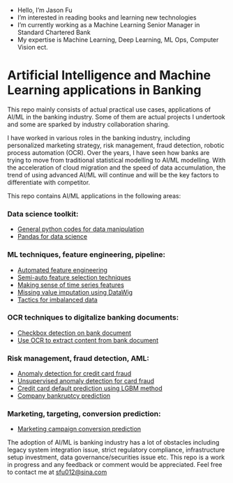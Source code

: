 -  Hello, I’m Jason Fu
-  I’m interested in reading books and learning new technologies
-  I’m currently working as a Machine Learning Senior Manager in Standard Chartered Bank
-  My expertise is Machine Learning, Deep Learning, ML Ops, Computer Vision ect.

# Artificial Intelligence and Machine Learning applications in Banking

This repo mainly consists of actual practical use cases, applications of AI/ML in the banking industry. Some of them are actual projects I undertook and some are sparked by industry collaboration sharing. 

I have worked in various roles in the banking industry, including personalized marketing strategy, risk management, fraud detection, robotic process automation (OCR). Over the years, I have seen how banks are trying to move from traditional statistical modelling to AI/ML modelling. With the acceleration of cloud migration and the speed of data accumulation, the trend of using advanced AI/ML will continue and will be the key factors to differentiate with competitor. 

This repo contains AI/ML applications in the following areas:

### Data science toolkit:
 - [General python codes for data manipulation](https://github.com/JasonSCFu/Python-basics/blob/main/Code%20toolkits%20for%20data%20science.ipynb)
 - [Pandas for data science](https://github.com/JasonSCFu/Python-basics/blob/main/pandas_data_manipulation.ipynb)

### ML techniques, feature engineering, pipeline: 
 - [Automated feature engineering](https://github.com/JasonSCFu/AIML-applications-in-Banking/blob/main/Automated_Feature_Engineering.ipynb)
 - [Semi-auto feature selection techniques](https://github.com/JasonSCFu/AIML-applications-in-Banking/tree/main/ML%20techniques/Feature%20Selection)
 - [Making sense of time series features](https://github.com/JasonSCFu/AIML-applications-in-Banking/blob/main/ML%20techniques/Making_Sense_Of_Time_Series_Features.ipynb)
 - [Missing value imputation using DataWig](https://github.com/JasonSCFu/AIML-applications-in-Banking/tree/main/ML%20techniques/Missing%20Data%20Imputation/DataWig-Missing-Data-Imputation)
 - [Tactics for imbalanced data](https://github.com/JasonSCFu/AIML-applications-in-Banking/blob/main/ML%20techniques/Techniques_for_imbalanced_classification.ipynb)


### OCR techniques to digitalize banking documents:
 -   [Checkbox detection on bank document](https://github.com/JasonSCFu/ML-applications-in-Banking/blob/main/Check_box_detection_on_bank_documents.ipynb)
 -   [Use OCR to extract content from bank document](https://github.com/JasonSCFu/ML-applications-in-Banking/blob/main/OCR_for_bank_documents.ipynb)
  
### Risk management, fraud detection, AML:
 - [Anomaly detection for credit card fraud](https://github.com/JasonSCFu/ML-applications-in-Banking/blob/main/Anomaly-detection-credit-card-fraud-analysis.ipynb)
 - [Unsupervised anomaly detection for card fraud](https://github.com/JasonSCFu/AIML-applications-in-Banking/blob/main/Unsupervised%20Anomaly%20Detection%20Card%20Fraud.ipynb)
 - [Credit card default prediction using LGBM method](https://github.com/JasonSCFu/ML-applications-in-Banking/blob/main/Credit%20card%20default%20predition%20using%20LGBM.ipynb)
 - [Company bankruptcy prediction](https://github.com/JasonSCFu/AIML-applications-in-Banking/blob/main/company-bankruptcy-prediction.ipynb)
 
### Marketing, targeting, conversion prediction:
 - [Marketing campaign conversion prediction](https://github.com/JasonSCFu/Bank-Marketing-Campaign-Management-)



The adoption of AI/ML is banking industry has a lot of obstacles including legacy system integration issue, strict regulatory compliance, infrastructure setup investment, data governance/securities issue etc. 
This repo is a work in progress and any feedback or comment would be appreciated. Feel free to contact me
at sfu012@sina.com


<!---
JasonSCFu/JasonSCFu is a ✨ special ✨ repository because its `README.md` (this file) appears on your GitHub profile.
You can click the Preview link to take a look at your changes.
--->
